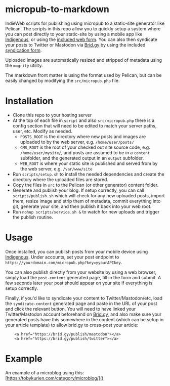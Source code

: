# micropub-to-markdown

IndieWeb scripts for publishing using micropub to a static-site generator like Pelican. The scripts in this repo allow you to quickly setup a system where you can post directly to your static-site by using a mobile app like [Indigenous](https://indieweb.org/indigenous), or using the [included web form](src/post-content.md). You can also then syndicate your posts to Twitter or Mastodon via [Brid.gy](https://brid.gy) by using the included [syndication form](src/syndicate-content.md).

Uploaded images are automatically resized and stripped of metadata using the `mogrify` utility.

The markdown front matter is using the format used by Pelican, but can be easily changed by modifying the `src/micropub.php` file.

# Installation

- Clone this repo to your hosting server
- At the top of each file in `script` and also `src/micropub.php` there is a config section that will need to be edited to match your server paths, user, etc. Modify as needed. 
    - `POSTS_ROOT` is the directory where new posts and images are uploaded to by the web server, e.g. `/home/user/posts/` 
    - `CMS_ROOT` is the root of your checked out site source code, e.g. `/home/user/mysite/`, and posts are assumed to be in a `content` subfolder, and the generated output in an `output` subfolder.
    - `WEB_ROOT` is where your static site is published and served from by the web server, e.g. `/var/www/site`
- Run `scripts/setup.sh` to install the needed dependencies and create the directory where the uploaded files are stored.
- Copy the files in `src` to the Pelican (or other generator) content folder.
- Generate and publish your blog. If setup correctly, you can call `scripts/publish.sh` which will check for any new uploaded posts, import them, resize image and strip them of metadata, commit everything into git, generate your site, and then publish it back into your web root.
- Run `nohup scripts/service.sh &` to watch for new uploads and trigger the publish routine.

# Usage

Once installed, you can publish posts from your mobile device using [Indigenous](https://indieweb.org/indigenous). Under accounts, set your post endpoint to `https://yourdomain.com/micropub.php?key=yyourAPIkey`.

You can also publish directly from your website by using a web browser, simply load the `post-content` generated page, fill in the form and submit. A few seconds later your post should appear on your site if everything is setup correctly.

Finally, if you'd like to syndicate your content to Twitter/Mastodon/etc, load the `syndicate-content` generated page and paste in the URL of your post and click the relevant button. You will need to have linked your Twitter/Mastodon account beforehand on [Brid.gy](https://brid.gy), and also make sure your generated posts have this somewhere in the content (which can be setup in your article template) to allow brid.gy to cross-post your article:

```
    <a href="https://brid.gy/publish/mastodon"></a>
    <a href="https://brid.gy/publish/twitter"></a>
```

# Example

An example of a microblog using this: [https://tobykurien.com/category/microblog/]()